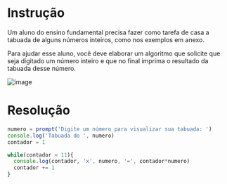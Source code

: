 # Instrução

Um aluno do ensino fundamental precisa fazer como tarefa de casa a tabuada de alguns números inteiros, como nos exemplos em anexo.

Para ajudar esse aluno, você deve elaborar um algoritmo que solicite que seja digitado um número inteiro e que no final imprima o resultado da tabuada desse número.

![image](https://github.com/rogerdox/fap_softex/assets/116037752/79838733-7ab3-46d3-8ad2-377e98d35763)

# Resolução
```.js
numero = prompt('Digite um número para visualizar sua tabuada: ')
console.log('Tabuada do ', numero)
contador = 1

while(contador < 11){
  console.log(contador, 'x', numero, '=', contador*numero)
  contador += 1
}
```
